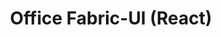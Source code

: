 ---
layout: archive
title: "Office Fabric-UI (React)"
category: extras
permalink: /extras/react/
---